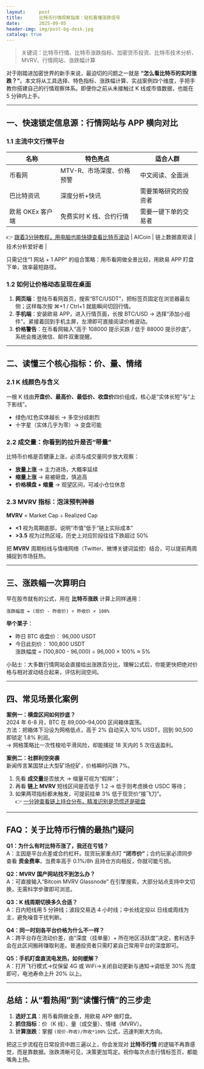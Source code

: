 ```yaml
---
layout:     post
title:      比特币行情观察指南：轻松看懂涨跌信号
date:       2025-09-05
header-img: img/post-bg-desk.jpg
catalog: true
---
```


> 关键词：比特币行情、比特币涨跌指标、加密货币投资、比特币技术分析、MVRV、行情网站、涨跌幅计算

对于刚踏进加密世界的新手来说，最迫切的问题之一就是 **“怎么看比特币的实时涨跌？”**。本文将从工具选择、特色指标、涨跌幅计算、实战案例四个维度，手把手教你搭建自己的行情观察体系。即便你之前从未接触过 K 线或市值数据，也能在 5 分钟内上手。

---

## 一、快速锁定信息源：行情网站与 APP 横向对比

### 1.1 主流中文行情平台

| 名称 | 特色亮点 | 适合人群 |
|---|---|---|
| 币看网 | MTV-R、市场深度、价格预警 | 中文阅读、全面派 |
| 巴比特资讯 | 深度分析+快讯 | 需要策略研究的投资者 |
| 欧易 OKEx 客户端 | 免费实时 K 线、合约行情 | 需要一键下单的交易者 |
👉 [跟着3分钟教程，用电脑也能快捷查看比特币波动](https://okxdog.com/)
| AICoin | 链上数据直观读 | 技术分析爱好者 |

只需记住“1 网站 + 1 APP” 的组合策略：用币看网做全景比较，用欧易 APP 盯盘下单，效率最短路径。

### 1.2 如何让价格动态呈现在桌面

1. **网页端**：登陆币看网首页，搜索“BTC/USDT”，把标签页固定在浏览器最左侧；这样每次按 ⌘+1 / Ctrl+1 就能瞬间切回行情。
2. **手机端**：安装欧易 APP，进入行情页面，长按 BTC/USD → 选择“添加小组件”。紧接着回到手机主屏，左滑即可直接阅读价格波动。
3. **价格警告**：在币看网输入“高于 108000 提示买跌 / 低于 88000 提示抄底”，系统会推送微信、邮件双重提醒。

---

## 二、读懂三个核心指标：价、量、情绪

### 2.1 K 线颜色与含义

一根 K 线由**开盘价、最高价、最低价、收盘价**四价组成，核心是“实体长短”与“上下影线”。  
- 绿色/红色实体越长 → 多空分歧剧烈  
- 十字星（实体几乎为零）→ 变盘可能

### 2.2 成交量：你看到的拉升是否“带量”

比特币价格是否健康上涨，必须与成交量同步放大观察：

- **放量上涨** → 主力进场，大概率延续  
- **缩量上涨** → 易被砸盘，慎追高  
- **价格横盘 + 缩量** → 观望区间，可减小仓位休息

### 2.3 MVRV 指标：泡沫预判神器

**MVRV** = Market Cap ÷ Realized Cap  
- **<1** 视为周期底部，说明“市值”低于“链上实际成本”  
- **>3.5** 视为过热区域，历史上对应阶段往往下跌超过 50%

把 **MVRV** 周期标线与情绪网络（Twitter、微博关键词监控）结合，可以提前两周捕捉到市场狂热。

---

## 三、涨跌幅一次算明白

早在股市就有的公式，用在 **比特币涨跌** 计算上同样通用：

```
涨跌幅度 = (现价 - 昨收价) ÷ 昨收价 × 100%
```

**举个栗子**：  
- 昨日 BTC 收盘价： 96,000 USDT  
- 今日此刻价：   100,800 USDT  
涨跌幅度 = (100,800 - 96,000) ÷ 96,000 × 100% ≈ 5%

小贴士：大多数行情网站会直接给出涨跌百分比，理解公式后，你能更快把绝对价格与相对波动结合起来，评估利润空间。

---

## 四、常见场景化案例

**案例一：横盘区间如何抄底？**  
2024 年 6-8 月，BTC 在 89,000–94,000 区间箱体震荡。  
方法：把箱体下沿设为网格低点，高于 2% 自动买入 10% USDT，回到 90,500 即锁定 1.8% 利润。  
→ 网格策略比一次性梭哈平滑风险，却能捕捉 18 天内的 5 次往返盈利。

**案例二：社群利空突袭**  
新闻传言某国禁止大型矿场挖矿，价格瞬时闪跌 7%。  
1. 先看 **成交量**是否放大 → 缩量可视为“假摔”；  
2. 再看 **链上 MVRV** 短线区间是否低于 1.2 → 低于则考虑换仓 USDC 等待；  
3. 如果两项指标都未触发，可提前挂单 3% 低于现货价“接飞刀”。  
👉 [一分钟查看链上持仓分布，精准识别是恐慌还是砸盘](https://okxdog.com/)

---

## FAQ：关于比特币行情的最热门疑问

**Q1：为什么有时比特币涨了，我还在亏钱？**  
A：主因是平台点差或合约杠杆。现货玩家重点盯 **“闭市价”**；合约玩家必须同步查看 **资金费率**，当费率高于 0.1%/8h 且持仓方向相反，你就可能亏损。

**Q2：MVRV 国产网站找不到怎么办？**  
A：可直接输入“Bitcoin MVRV Glassnode” 在引擎搜索，大部分站点支持中文切换，无需科学步骤即可浏览。

**Q3：K 线周期切换多久合适？**  
A：日内短线用 5 分钟线；波段交易选 4 小时线；中长线定投以 日线或周线为主，避免噪音干扰判断。

**Q4：同一时刻各平台价格为什么不一样？**  
A：跨平台存在流动价差，由“深度（挂单量）+ 所在地区活跃度”决定，套利选手会在此区间搬砖赚取利差。普通投资者只需盯紧自己常用平台的深度即可。

**Q5：手机盯盘直流电发热，如何缓解？**  
A：打开飞行模式→仅保留 4G 或 WiFi→关闭自动更新与通知→调低至 30% 亮度即可，电池寿命上升 20% 以上。

---

## 总结：从“看热闹”到“读懂行情”的三步走

1. **选好工具**：用币看网做全景，用欧易 APP 做盯盘。  
2. **抓住指标**：价（K 线）、量（成交量）、情绪（MVRV）。  
3. **计算涨跌**：掌握 `(现价-昨收)/昨收*100%` 公式，迅速判断大方向。

把这三步流程在日常投资中跑三遍以上，你会发现对 **比特币行情** 的逻辑不再靠感觉，而是靠数据。涨跌清晰可见，决策更加笃定。祝你每次点击行情标签页，都能嘴角上扬。